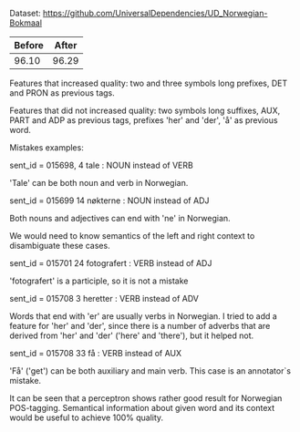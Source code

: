 Dataset: https://github.com/UniversalDependencies/UD_Norwegian-Bokmaal

| Before      | After  |
|-------------|--------|
| 96.10       | 96.29  |

Features that increased quality: two and three symbols long prefixes, DET and PRON as previous tags.

Features that did not increased quality: two symbols long suffixes, AUX, PART and ADP as previous tags, prefixes 'her' and 'der', 'å' as previous word.

Mistakes examples: 

sent_id =  015698, 4	tale : NOUN instead of VERB

'Tale' can be both noun and verb in Norwegian. 

sent_id =  015699 14	nøkterne : NOUN instead of ADJ

Both nouns and adjectives can end with 'ne' in Norwegian.

We would need to know semantics of the left and right context to disambiguate these cases.

sent_id =  015701 24	fotografert : VERB instead of ADJ

'fotografert' is a participle, so it is not a mistake

sent_id =  015708 3	heretter : VERB instead of ADV

Words that end with 'er' are usually verbs in Norwegian. I tried to add a feature for 'her' and 'der', since there is a number of adverbs that are derived from 'her' and 'der' ('here' and 'there'), but it helped not.

sent_id =  015708 33	få : VERB instead of AUX

'Få' ('get') can be both auxiliary and main verb. This case is an annotator`s mistake.

It can be seen that a perceptron shows rather good result for Norwegian POS-tagging. Semantical information about given word and its context would be useful to achieve 100% quality.